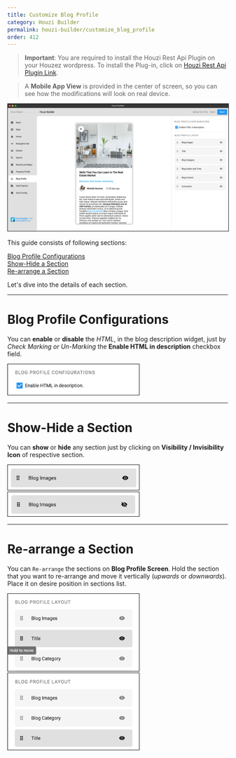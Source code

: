 ```yaml
---
title: Customize Blog Profile
category: Houzi Builder
permalink: houzi-builder/customize_blog_profile
order: 412
---
```


> **Important**: You are required to install the Houzi Rest Api Plugin on your Houzez wordpress. To install the Plug-in, click on [Houzi Rest Api Plugin Link](https://github.com/booleanbites/houzi-rest-api).

> A **Mobile App View** is provided in the center of screen, so you can see how the modifications will look on real device.  

<img src="../../images/blog-profile.png" alt="property-profile-screenshot" title="property-profile-screenshot" border= "1px solid"/>

This guide consists of following sections:  

[Blog Profile Configurations](#blog-profile-configurations)  
[Show-Hide a Section](#show-hide-a-section)  
[Re-arrange a Section](#re-arrange-a-section)  

Let's dive into the details of each section.

---

# Blog Profile Configurations

You can **enable** or **disable** the *HTML*, in the blog description widget, just by *Check Marking or Un-Marking* the **Enable HTML in description** checkbox field. 

<img src="../../images/blog-config.png" alt="blog-config" title="blog-config" width=300 border= "1px solid"/>

---

# Show-Hide a Section

You can **show** or **hide** any section just by clicking on **Visibility / Invisibility Icon** of respective section.  
 
<img src="../../images/blog-list-tile-01.png" alt="blog-list-tile-01" title="blog-list-tile-01" width=300 border= "1px solid"/>

<img src="../../images/blog-list-tile-02.png" alt="blog-list-tile-02" title="blog-list-tile-02" width=300 border= "1px solid"/>

---

# Re-arrange a Section

You can `Re-arrange` the sections on **Blog Profile Screen**. Hold the section that you want to re-arrange and move it vertically (*upwards* or *downwards*). Place it on desire position in sections list.

<img src="../../images/blog-re-arrange-01.png" alt="blog-re-arrange-01" title="blog-re-arrange-01" width=300 border= "1px solid"/>  

<img src="../../images/blog-re-arrange-02.png" alt="blog-re-arrange-02" title="blog-re-arrange-02" width=300 border= "1px solid"/> 